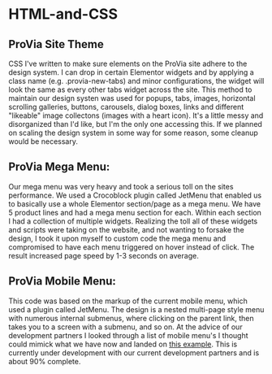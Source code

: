 # HTML-and-CSS

<h2>ProVia Site Theme</h2>
CSS I've written to make sure elements on the ProVia site adhere to the design system. I can drop in certain Elementor widgets and by applying a class name (e.g. .provia-new-tabs) and minor configurations, the widget will look the same as every other tabs widget across the site. This method to maintain our design systen was used for popups, tabs, images, horizontal scrolling galleries, buttons, carousels, dialog boxes, links and different "likeable" image collectons (images with a heart icon). It's a little messy and disorganized than I'd like, but I'm the only one accessing this. If we planned on scaling the design system in some way for some reason, some cleanup would be necessary. 

<h2>ProVia Mega Menu:</h2>
Our mega menu was very heavy and took a serious toll on the sites performance. We used a Crocoblock plugin called JetMenu that enabled us to basically use a whole Elementor section/page as a mega menu. We have 5 product lines and had a mega menu section for each. Within each section I had a collection of multiple widgets. Realizing the toll all of these widgets and scripts were taking on the website, and not wanting to forsake the design, I took it upon myself to custom code the mega menu and compromised to have each menu triggered on hover instead of click. The result increased page speed by 1-3 seconds on average. 

<h2>ProVia Mobile Menu:</h2>
This code was based on the markup of the current mobile menu, which used a plugin called JetMenu. The design is a nested multi-page style menu with numerous internal submenus, where clicking on the parent link, then takes you to a screen with a submenu, and so on. At the advice of our development partners I looked through a list of mobile menu's I thought could mimick what we have now and landed on <a href="https://www.jqueryscript.net/demo/Multi-Level-Sidebar-Menu-HC-MobileNav/">this example</a>. This is currently under development with our current development partners and is about 90% complete. 
